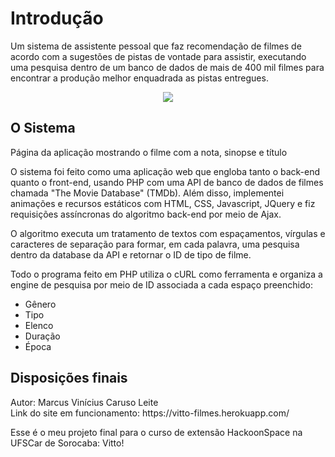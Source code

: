 <h1>Introdução</h1>

Um sistema de assistente pessoal que faz recomendação de filmes de acordo com a sugestões de pistas de vontade para assistir, executando uma pesquisa dentro de um banco de dados de mais de 400 mil filmes para encontrar a produção melhor enquadrada as pistas entregues.

<p align="center">
<img src="https://i.imgur.com/Lh8uPYU.png"></img>
</p>


<h2>O Sistema</h2>

Página da aplicação mostrando o filme com a nota, sinopse e título

O sistema foi feito como uma aplicação web que engloba tanto o back-end quanto o front-end, usando PHP com uma API de banco de dados de filmes chamada "The Movie Database" (TMDb). Além disso, implementei animações e recursos estáticos com HTML, CSS, Javascript, JQuery e fiz requisições assíncronas do algoritmo back-end por meio de Ajax.

O algoritmo executa um tratamento de textos com espaçamentos, vírgulas e caracteres de separação para formar, em cada palavra, uma pesquisa dentro da database da API e retornar o ID de tipo de filme.

Todo o programa feito em PHP utiliza o cURL como ferramenta e organiza a engine de pesquisa por meio de ID associada a cada espaço preenchido:

<ul>
    <li>Gênero</li>
    <li>Tipo</li>
    <li>Elenco</li>
    <li>Duração</li>
    <li>Época</li>
</ul>

<h2>Disposições finais</h2>
Autor: Marcus Vinícius Caruso Leite<br>
Link do site em funcionamento: https://vitto-filmes.herokuapp.com/

Esse é o meu projeto final para o curso de extensão HackoonSpace na UFSCar de Sorocaba: Vitto!
